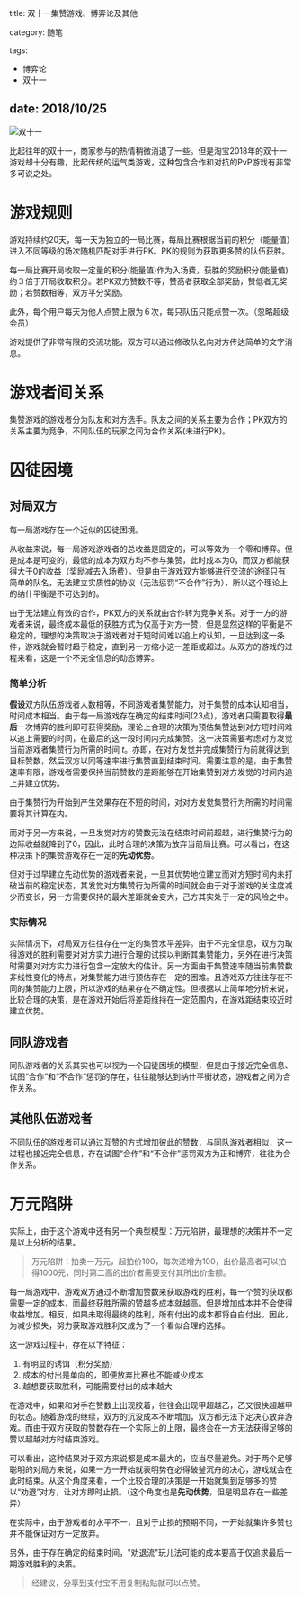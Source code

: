 title: 双十一集赞游戏、博弈论及其他

category: 随笔

tags:
 - 博弈论
 - 双十一

date: 2018/10/25
---

![双十一](https://timgsa.baidu.com/timg?image&quality=80&size=b9999_10000&sec=1540678898993&di=8535effdaf4e654a8244a87f6f01c127&imgtype=0&src=http%3A%2F%2Fimg.zcool.cn%2Fcommunity%2F01b0aa5982baf9a8012156035b2546.jpg)

比起往年的双十一，商家参与的热情稍微消退了一些。但是淘宝2018年的双十一游戏却十分有趣，比起传统的运气类游戏，这种包含合作和对抗的PvP游戏有非常多可说之处。

<!--more-->

# 游戏规则

游戏持续约20天，每一天为独立的一局比赛，每局比赛根据当前的积分（能量值）进入不同等级的场次随机匹配对手进行PK。PK的规则为获取更多赞的队伍获胜。

每一局比赛开局收取一定量的积分(能量值)作为入场费，获胜的奖励积分(能量值)约３倍于开局收取积分。若PK双方赞数不等，赞高者获取全部奖励，赞低者无奖励；若赞数相等，双方平分奖励。

此外，每个用户每天为他人点赞上限为６次，每只队伍只能点赞一次。（忽略超级会员）

游戏提供了非常有限的交流功能，双方可以通过修改队名向对方传达简单的文字消息。

# 游戏者间关系

集赞游戏的游戏者分为队友和对方选手。队友之间的关系主要为合作；PK双方的关系主要为竞争，不同队伍的玩家之间为合作关系(未进行PK)。


# 囚徒困境

## 对局双方

每一局游戏存在一个近似的囚徒困境。

从收益来说，每一局游戏游戏者的总收益是固定的，可以等效为一个零和博弈。但是成本是可变的，最低的成本为双方均不参与集赞，此时成本为0，而双方都能获得大于0的收益（奖励减去入场费）。但是由于游戏双方能够进行交流的途径只有简单的队名，无法建立实质性的协议（无法惩罚“不合作”行为），所以这个理论上的纳什平衡是不可达到的。

由于无法建立有效的合作，PK双方的关系就由合作转为竞争关系。对于一方的游戏者来说，最终成本最低的获胜方式为仅高于对方一赞，但是显然这样的平衡是不稳定的，理想的决策取决于游戏者对于短时间难以追上的认知，一旦达到这一条件，游戏就会暂时趋于稳定，直到另一方缩小这一差距或超过。从双方的游戏的过程来看，这是一个不完全信息的动态博弈。

### 简单分析

**假设**双方队伍游戏者人数相等，不同游戏者集赞能力，对于集赞的成本认知相当，时间成本相当。由于每一局游戏存在确定的结束时间(23点)，游戏者只需要取得**最后**一次博弈的胜利即可获得奖励，理论上合理的决策为预估集赞达到对方短时间难以追上需要的时间，在最后的这一段时间内完成集赞。这一决策需要考虑对方发觉当前游戏者集赞行为所需的时间 _t_。亦即，在对方发觉并完成集赞行为前就得达到目标赞数，然后双方以同等速率进行集赞直到结束时间。需要注意的是，由于集赞速率有限，游戏者需要保持当前赞数的差距能够在开始集赞到对方发觉的时间内追上并建立优势。

由于集赞行为开始到产生效果存在不短的时间，对对方发觉集赞行为所需的时间需要将其计算在内。

而对于另一方来说，一旦发觉对方的赞数无法在结束时间前超越，进行集赞行为的边际收益就降到了0，因此，此时合理的决策为放弃当前局比赛。可以看出，在这种决策下的集赞游戏存在一定的**先动优势**。

但对于过早建立先动优势的游戏者来说，一旦其优势地位建立而对方短时间内未打破当前的稳定状态，其发觉对方集赞行为所需的时间就会由于对于游戏的关注度减少而变长，另一方需要保持的最大差距就会变大，己方其实处于一定的风险之中。

### 实际情况

实际情况下，对局双方往往存在一定的集赞水平差异。由于不完全信息，双方为取得游戏的胜利需要对对方实力进行合理的试探以判断其集赞能力，另外在进行决策时需要对对方实力进行包含一定放大的估计。另一方面由于集赞速率随当前集赞数非线性变化的特点，对集赞能力进行预估存在一定的困难。且游戏双方往往存在不同的集赞能力上限，所以游戏的结果存在不确定性。但根据以上简单地分析来说，比较合理的决策，是在游戏开始后将差距维持在一定范围内，在游戏距结束较近时建立优势。


## 同队游戏者

同队游戏者的关系其实也可以视为一个囚徒困境的模型，但是由于接近完全信息、试图“合作”和“不合作”惩罚的存在，往往能够达到纳什平衡状态，游戏者之间为合作关系。

## 其他队伍游戏者

不同队伍的游戏者可以通过互赞的方式增加彼此的赞数，与同队游戏者相似，这一过程也接近完全信息，存在试图“合作”和“不合作”惩罚双方为正和博弈，往往为合作关系。

# 万元陷阱

实际上，由于这个游戏中还有另一个典型模型：万元陷阱，最理想的决策并不一定是以上分析的结果。

> 万元陷阱：拍卖一万元，起拍价100，每次递增为100，出价最高者可以拍得1000元，同时第二高的出价者需要支付其所出价金额。

每一局游戏中，游戏双方通过不断增加赞数来获取游戏的胜利，每一个赞的获取都需要一定的成本，而最终获胜所需的赞越多成本就越高。但是增加成本并不会使得收益增加。相反，如果未取得最终的胜利，所有付出的成本都将白白付出。因此，为减少损失，努力获取游戏胜利又成为了一个看似合理的选择。

这一游戏过程中，存在以下特征：

1. 有明显的诱饵（积分奖励）
2. 成本的付出是单向的，即便放弃比赛也不能减少成本
3. 越想要获取胜利，可能需要付出的成本越大

在游戏中，如果和对手在赞数上出现胶着，往往会出现甲超越乙，乙又很快超越甲的状态。随着游戏的继续，双方的沉没成本不断增加，双方都无法下定决心放弃游戏。而由于双方获取的赞数存在一个实际上的上限，最终会在一方无法获得足够的赞以超越对方时结束游戏。

可以看出，这种结果对于双方来说都是成本最大的，应当尽量避免。对于两个足够聪明的对局方来说，如果一方一开始就表明势在必得破釜沉舟的决心，游戏就会在此时结束。从这个角度来看，一个比较合理的决策是一开始就集到足够多的赞以“劝退”对方，让对方即时止损。（这个角度也是**先动优势**，但是明显存在一些差异）

在实际中，由于游戏者的水平不一，且对于止损的预期不同，一开始就集许多赞也并不能保证对方一定放弃。

另外，由于存在确定的结束时间，"劝退流"玩儿法可能的成本要高于仅追求最后一期游戏胜利的决策。


> 经建议，分享到支付宝不用复制粘贴就可以点赞。